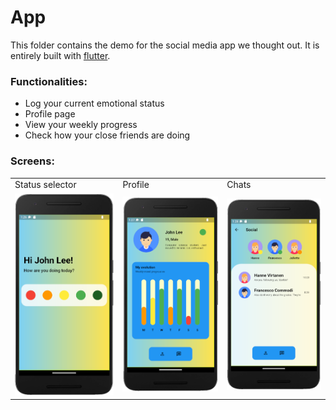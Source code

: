 # App

This folder contains the demo for the social media app we thought out. It is entirely built with [flutter](https://docs.flutter.dev/).

### Functionalities:
- Log your current emotional status
- Profile page
- View your weekly progress
- Check how your close friends are doing

### Screens:
<table class="center">
  <tr>
    <td>Status selector</td>
     <td>Profile</td>
     <td>Chats</td>
  </tr>
  <tr>
    <td><img src="./readme_images/init_screen.png" width=270></td>
    <td><img src="./readme_images/profile_screen.png" width=270></td>
    <td><img src="./readme_images/social_screen.png" width=270></td>
  </tr>
 </table>
